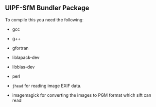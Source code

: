 UIPF-SfM Bundler Package
------------------------


To compile this you need the following:

- gcc
- g++
- gfortran
- liblapack-dev
- libblas-dev

- perl
- `jhead` for reading image EXIF data.
- imagemagick for converting the images to PGM format which sift can read


